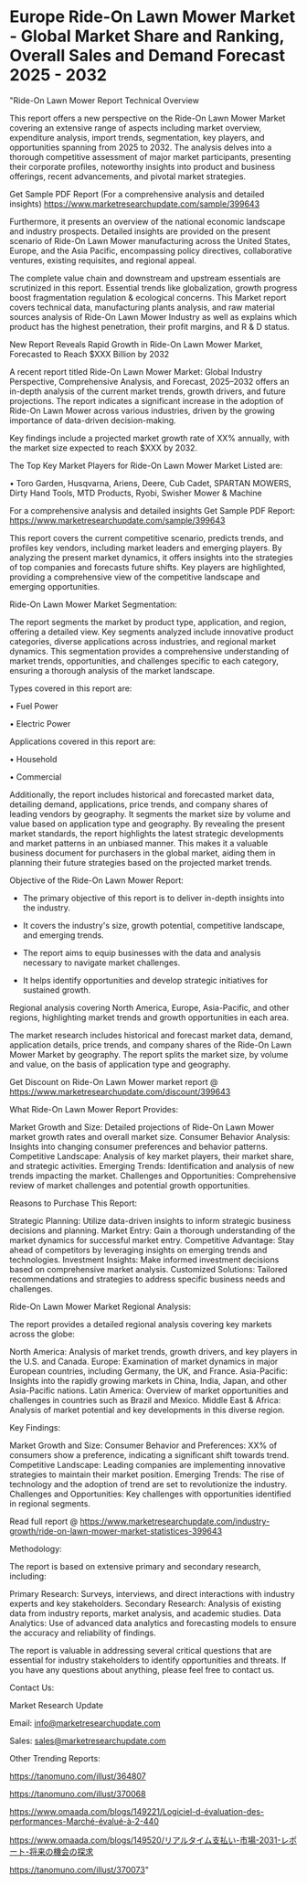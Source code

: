 # Europe Ride-On Lawn Mower Market - Global Market Share and Ranking, Overall Sales and Demand Forecast 2025 - 2032
"Ride-On Lawn Mower Report Technical Overview

This report offers a new perspective on the Ride-On Lawn Mower Market covering an extensive range of aspects including market overview, expenditure analysis, import trends, segmentation, key players, and opportunities spanning from 2025 to 2032. The analysis delves into a thorough competitive assessment of major market participants, presenting their corporate profiles, noteworthy insights into product and business offerings, recent advancements, and pivotal market strategies.

Get Sample PDF Report (For a comprehensive analysis and detailed insights) https://www.marketresearchupdate.com/sample/399643

Furthermore, it presents an overview of the national economic landscape and industry prospects. Detailed insights are provided on the present scenario of Ride-On Lawn Mower manufacturing across the United States, Europe, and the Asia Pacific, encompassing policy directives, collaborative ventures, existing requisites, and regional appeal.

The complete value chain and downstream and upstream essentials are scrutinized in this report. Essential trends like globalization, growth progress boost fragmentation regulation & ecological concerns. This Market report covers technical data, manufacturing plants analysis, and raw material sources analysis of Ride-On Lawn Mower Industry as well as explains which product has the highest penetration, their profit margins, and R & D status.

New Report Reveals Rapid Growth in Ride-On Lawn Mower Market, Forecasted to Reach $XXX Billion by 2032

A recent report titled Ride-On Lawn Mower Market: Global Industry Perspective, Comprehensive Analysis, and Forecast, 2025–2032 offers an in-depth analysis of the current market trends, growth drivers, and future projections. The report indicates a significant increase in the adoption of Ride-On Lawn Mower across various industries, driven by the growing importance of data-driven decision-making.

Key findings include a projected market growth rate of XX% annually, with the market size expected to reach $XXX by 2032.

The Top Key Market Players for Ride-On Lawn Mower Market Listed are:

• Toro Garden, Husqvarna, Ariens, Deere, Cub Cadet, SPARTAN MOWERS, Dirty Hand Tools, MTD Products, Ryobi, Swisher Mower & Machine

For a comprehensive analysis and detailed insights Get Sample PDF Report: https://www.marketresearchupdate.com/sample/399643

This report covers the current competitive scenario, predicts trends, and profiles key vendors, including market leaders and emerging players. By analyzing the present market dynamics, it offers insights into the strategies of top companies and forecasts future shifts. Key players are highlighted, providing a comprehensive view of the competitive landscape and emerging opportunities.

Ride-On Lawn Mower Market Segmentation:

The report segments the market by product type, application, and region, offering a detailed view. Key segments analyzed include innovative product categories, diverse applications across industries, and regional market dynamics. This segmentation provides a comprehensive understanding of market trends, opportunities, and challenges specific to each category, ensuring a thorough analysis of the market landscape.

Types covered in this report are:

• Fuel Power

• Electric Power

Applications covered in this report are:

• Household

• Commercial

Additionally, the report includes historical and forecasted market data, detailing demand, applications, price trends, and company shares of leading vendors by geography. It segments the market size by volume and value based on application type and geography. By revealing the present market standards, the report highlights the latest strategic developments and market patterns in an unbiased manner. This makes it a valuable business document for purchasers in the global market, aiding them in planning their future strategies based on the projected market trends.

Objective of the Ride-On Lawn Mower Report:

- The primary objective of this report is to deliver in-depth insights into the industry.

- It covers the industry's size, growth potential, competitive landscape, and emerging trends.

- The report aims to equip businesses with the data and analysis necessary to navigate market challenges.

- It helps identify opportunities and develop strategic initiatives for sustained growth.

Regional analysis covering North America, Europe, Asia-Pacific, and other regions, highlighting market trends and growth opportunities in each area.

The market research includes historical and forecast market data, demand, application details, price trends, and company shares of the Ride-On Lawn Mower Market by geography. The report splits the market size, by volume and value, on the basis of application type and geography.

Get Discount on Ride-On Lawn Mower market report @ https://www.marketresearchupdate.com/discount/399643

What Ride-On Lawn Mower Report Provides:

Market Growth and Size: Detailed projections of Ride-On Lawn Mower market growth rates and overall market size.
Consumer Behavior Analysis: Insights into changing consumer preferences and behavior patterns.
Competitive Landscape: Analysis of key market players, their market share, and strategic activities.
Emerging Trends: Identification and analysis of new trends impacting the market.
Challenges and Opportunities: Comprehensive review of market challenges and potential growth opportunities.

Reasons to Purchase This Report:

Strategic Planning: Utilize data-driven insights to inform strategic business decisions and planning.
Market Entry: Gain a thorough understanding of the market dynamics for successful market entry.
Competitive Advantage: Stay ahead of competitors by leveraging insights on emerging trends and technologies.
Investment Insights: Make informed investment decisions based on comprehensive market analysis.
Customized Solutions: Tailored recommendations and strategies to address specific business needs and challenges.

Ride-On Lawn Mower Market Regional Analysis:

The report provides a detailed regional analysis covering key markets across the globe:

North America: Analysis of market trends, growth drivers, and key players in the U.S. and Canada.
Europe: Examination of market dynamics in major European countries, including Germany, the UK, and France.
Asia-Pacific: Insights into the rapidly growing markets in China, India, Japan, and other Asia-Pacific nations.
Latin America: Overview of market opportunities and challenges in countries such as Brazil and Mexico.
Middle East & Africa: Analysis of market potential and key developments in this diverse region.

Key Findings:

Market Growth and Size:
Consumer Behavior and Preferences: XX% of consumers show a preference, indicating a significant shift towards trend.
Competitive Landscape: Leading companies are implementing innovative strategies to maintain their market position.
Emerging Trends: The rise of technology and the adoption of trend are set to revolutionize the industry.
Challenges and Opportunities: Key challenges with opportunities identified in regional segments.

Read full report @ https://www.marketresearchupdate.com/industry-growth/ride-on-lawn-mower-market-statistices-399643

Methodology:

The report is based on extensive primary and secondary research, including:

Primary Research: Surveys, interviews, and direct interactions with industry experts and key stakeholders.
Secondary Research: Analysis of existing data from industry reports, market analysis, and academic studies.
Data Analytics: Use of advanced data analytics and forecasting models to ensure the accuracy and reliability of findings.

The report is valuable in addressing several critical questions that are essential for industry stakeholders to identify opportunities and threats. If you have any questions about anything, please feel free to contact us.

Contact Us:

Market Research Update

Email: info@marketresearchupdate.com

Sales: sales@marketresearchupdate.com

Other Trending Reports:

https://tanomuno.com/illust/364807

https://tanomuno.com/illust/370068

https://www.omaada.com/blogs/149221/Logiciel-d-évaluation-des-performances-Marché-évalué-à-2-440

https://www.omaada.com/blogs/149520/リアルタイム支払い-市場-2031-レポート-将来の機会の探求

https://tanomuno.com/illust/370073"

